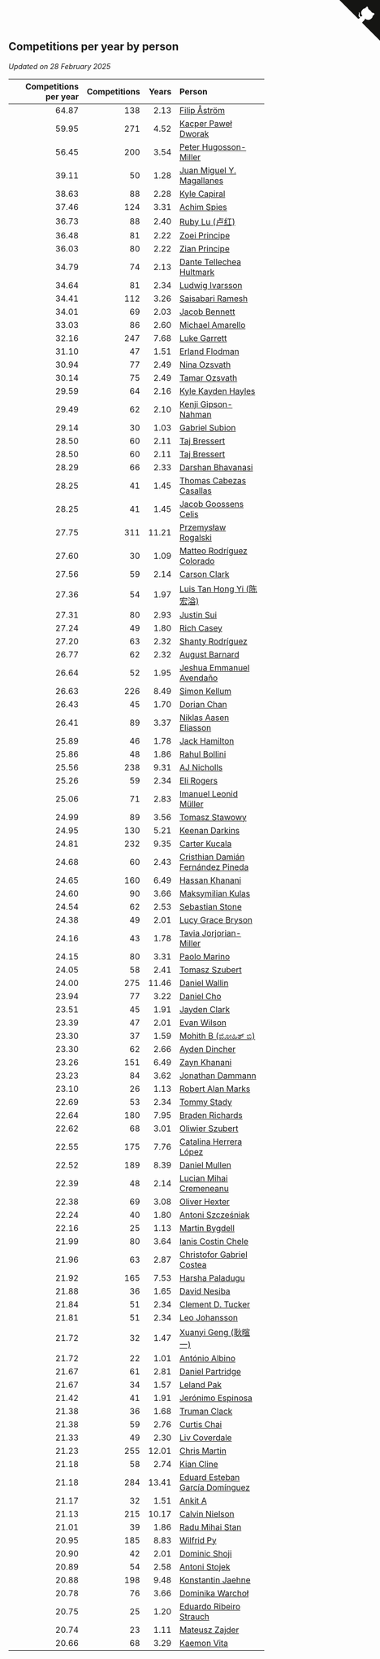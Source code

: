 ## Competitions per year by person

*Updated on 28 February 2025*

| Competitions per year | Competitions | Years | Person |
| ---: | ---: | ---: | :--- |
| 64.87 | 138 | 2.13 | [Filip Åström](https://www.worldcubeassociation.org/persons/2023ASTR01) |
| 59.95 | 271 | 4.52 | [Kacper Paweł Dworak](https://www.worldcubeassociation.org/persons/2020DWOR01) |
| 56.45 | 200 | 3.54 | [Peter Hugosson-Miller](https://www.worldcubeassociation.org/persons/2021HUGO01) |
| 39.11 | 50 | 1.28 | [Juan Miguel Y. Magallanes](https://www.worldcubeassociation.org/persons/2023MAGA09) |
| 38.63 | 88 | 2.28 | [Kyle Capiral](https://www.worldcubeassociation.org/persons/2022CAPI02) |
| 37.46 | 124 | 3.31 | [Achim Spies](https://www.worldcubeassociation.org/persons/2021SPIE01) |
| 36.73 | 88 | 2.40 | [Ruby Lu (卢红)](https://www.worldcubeassociation.org/persons/2022LURU01) |
| 36.48 | 81 | 2.22 | [Zoei Principe](https://www.worldcubeassociation.org/persons/2022PRIN09) |
| 36.03 | 80 | 2.22 | [Zian Principe](https://www.worldcubeassociation.org/persons/2022PRIN08) |
| 34.79 | 74 | 2.13 | [Dante Tellechea Hultmark](https://www.worldcubeassociation.org/persons/2023HULT01) |
| 34.64 | 81 | 2.34 | [Ludwig Ivarsson](https://www.worldcubeassociation.org/persons/2022IVAR01) |
| 34.41 | 112 | 3.26 | [Saisabari Ramesh](https://www.worldcubeassociation.org/persons/2021RAME01) |
| 34.01 | 69 | 2.03 | [Jacob Bennett](https://www.worldcubeassociation.org/persons/2023BENN04) |
| 33.03 | 86 | 2.60 | [Michael Amarello](https://www.worldcubeassociation.org/persons/2022AMAR09) |
| 32.16 | 247 | 7.68 | [Luke Garrett](https://www.worldcubeassociation.org/persons/2017GARR05) |
| 31.10 | 47 | 1.51 | [Erland Flodman](https://www.worldcubeassociation.org/persons/2023FLOD01) |
| 30.94 | 77 | 2.49 | [Nina Ozsvath](https://www.worldcubeassociation.org/persons/2022OZSV03) |
| 30.14 | 75 | 2.49 | [Tamar Ozsvath](https://www.worldcubeassociation.org/persons/2022OZSV04) |
| 29.59 | 64 | 2.16 | [Kyle Kayden Hayles](https://www.worldcubeassociation.org/persons/2022HAYL02) |
| 29.49 | 62 | 2.10 | [Kenji Gipson-Nahman](https://www.worldcubeassociation.org/persons/2023GIPS01) |
| 29.14 | 30 | 1.03 | [Gabriel Subion](https://www.worldcubeassociation.org/persons/2024SUBI01) |
| 28.50 | 60 | 2.11 | [Taj Bressert](https://www.worldcubeassociation.org/persons/2023BRES01) |
| 28.50 | 60 | 2.11 | [Taj Bressert](https://www.worldcubeassociation.org/persons/2023BRES01) |
| 28.29 | 66 | 2.33 | [Darshan Bhavanasi](https://www.worldcubeassociation.org/persons/2022BHAV01) |
| 28.25 | 41 | 1.45 | [Thomas Cabezas Casallas](https://www.worldcubeassociation.org/persons/2023CASA08) |
| 28.25 | 41 | 1.45 | [Jacob Goossens Celis](https://www.worldcubeassociation.org/persons/2023CELI06) |
| 27.75 | 311 | 11.21 | [Przemysław Rogalski](https://www.worldcubeassociation.org/persons/2013ROGA02) |
| 27.60 | 30 | 1.09 | [Matteo Rodríguez Colorado](https://www.worldcubeassociation.org/persons/2024COLO04) |
| 27.56 | 59 | 2.14 | [Carson Clark](https://www.worldcubeassociation.org/persons/2023CLAR02) |
| 27.36 | 54 | 1.97 | [Luis Tan Hong Yi (陈宏溢)](https://www.worldcubeassociation.org/persons/2023YILU01) |
| 27.31 | 80 | 2.93 | [Justin Sui](https://www.worldcubeassociation.org/persons/2022SUIJ01) |
| 27.24 | 49 | 1.80 | [Rich Casey](https://www.worldcubeassociation.org/persons/2023CASE06) |
| 27.20 | 63 | 2.32 | [Shanty Rodríguez](https://www.worldcubeassociation.org/persons/2022CUBI01) |
| 26.77 | 62 | 2.32 | [August Barnard](https://www.worldcubeassociation.org/persons/2022BARN21) |
| 26.64 | 52 | 1.95 | [Jeshua Emmanuel Avendaño](https://www.worldcubeassociation.org/persons/2023AVEN01) |
| 26.63 | 226 | 8.49 | [Simon Kellum](https://www.worldcubeassociation.org/persons/2016KELL12) |
| 26.43 | 45 | 1.70 | [Dorian Chan](https://www.worldcubeassociation.org/persons/2023DORI01) |
| 26.41 | 89 | 3.37 | [Niklas Aasen Eliasson](https://www.worldcubeassociation.org/persons/2021ELIA01) |
| 25.89 | 46 | 1.78 | [Jack Hamilton](https://www.worldcubeassociation.org/persons/2023HAMI08) |
| 25.86 | 48 | 1.86 | [Rahul Bollini](https://www.worldcubeassociation.org/persons/2023BOLL01) |
| 25.56 | 238 | 9.31 | [AJ Nicholls](https://www.worldcubeassociation.org/persons/2015NICH04) |
| 25.26 | 59 | 2.34 | [Eli Rogers](https://www.worldcubeassociation.org/persons/2022ROGE05) |
| 25.06 | 71 | 2.83 | [Imanuel Leonid Müller](https://www.worldcubeassociation.org/persons/2022MULL02) |
| 24.99 | 89 | 3.56 | [Tomasz Stawowy](https://www.worldcubeassociation.org/persons/2021STAW01) |
| 24.95 | 130 | 5.21 | [Keenan Darkins](https://www.worldcubeassociation.org/persons/2019DARK02) |
| 24.81 | 232 | 9.35 | [Carter Kucala](https://www.worldcubeassociation.org/persons/2015KUCA01) |
| 24.68 | 60 | 2.43 | [Cristhian Damián Fernández Pineda](https://www.worldcubeassociation.org/persons/2022PINE05) |
| 24.65 | 160 | 6.49 | [Hassan Khanani](https://www.worldcubeassociation.org/persons/2018KHAN26) |
| 24.60 | 90 | 3.66 | [Maksymilian Kulas](https://www.worldcubeassociation.org/persons/2021KULA02) |
| 24.54 | 62 | 2.53 | [Sebastian Stone](https://www.worldcubeassociation.org/persons/2022STON09) |
| 24.38 | 49 | 2.01 | [Lucy Grace Bryson](https://www.worldcubeassociation.org/persons/2023BRYS01) |
| 24.16 | 43 | 1.78 | [Tavia Jorjorian-Miller](https://www.worldcubeassociation.org/persons/2023JORJ01) |
| 24.15 | 80 | 3.31 | [Paolo Marino](https://www.worldcubeassociation.org/persons/2021MARI04) |
| 24.05 | 58 | 2.41 | [Tomasz Szubert](https://www.worldcubeassociation.org/persons/2022SZUB02) |
| 24.00 | 275 | 11.46 | [Daniel Wallin](https://www.worldcubeassociation.org/persons/2013WALL03) |
| 23.94 | 77 | 3.22 | [Daniel Cho](https://www.worldcubeassociation.org/persons/2021CHOD01) |
| 23.51 | 45 | 1.91 | [Jayden Clark](https://www.worldcubeassociation.org/persons/2023CLAR13) |
| 23.39 | 47 | 2.01 | [Evan Wilson](https://www.worldcubeassociation.org/persons/2023WILS11) |
| 23.30 | 37 | 1.59 | [Mohith B (ಮೋಹಿತ್ ಬಿ)](https://www.worldcubeassociation.org/persons/2023BMOH01) |
| 23.30 | 62 | 2.66 | [Ayden Dincher](https://www.worldcubeassociation.org/persons/2022DINC01) |
| 23.26 | 151 | 6.49 | [Zayn Khanani](https://www.worldcubeassociation.org/persons/2018KHAN28) |
| 23.23 | 84 | 3.62 | [Jonathan Dammann](https://www.worldcubeassociation.org/persons/2021DAMM01) |
| 23.10 | 26 | 1.13 | [Robert Alan Marks](https://www.worldcubeassociation.org/persons/2024MARK03) |
| 22.69 | 53 | 2.34 | [Tommy Stady](https://www.worldcubeassociation.org/persons/2022STAD01) |
| 22.64 | 180 | 7.95 | [Braden Richards](https://www.worldcubeassociation.org/persons/2017RICH02) |
| 22.62 | 68 | 3.01 | [Oliwier Szubert](https://www.worldcubeassociation.org/persons/2022SZUB01) |
| 22.55 | 175 | 7.76 | [Catalina Herrera López](https://www.worldcubeassociation.org/persons/2017LOPE31) |
| 22.52 | 189 | 8.39 | [Daniel Mullen](https://www.worldcubeassociation.org/persons/2016MULL04) |
| 22.39 | 48 | 2.14 | [Lucian Mihai Cremeneanu](https://www.worldcubeassociation.org/persons/2023CREM01) |
| 22.38 | 69 | 3.08 | [Oliver Hexter](https://www.worldcubeassociation.org/persons/2022HEXT01) |
| 22.24 | 40 | 1.80 | [Antoni Szcześniak](https://www.worldcubeassociation.org/persons/2023SZCZ04) |
| 22.16 | 25 | 1.13 | [Martin Bygdell](https://www.worldcubeassociation.org/persons/2024BYGD01) |
| 21.99 | 80 | 3.64 | [Ianis Costin Chele](https://www.worldcubeassociation.org/persons/2021CHEL01) |
| 21.96 | 63 | 2.87 | [Christofor Gabriel Costea](https://www.worldcubeassociation.org/persons/2022COST03) |
| 21.92 | 165 | 7.53 | [Harsha Paladugu](https://www.worldcubeassociation.org/persons/2017PALA08) |
| 21.88 | 36 | 1.65 | [David Nesiba](https://www.worldcubeassociation.org/persons/2023NESI01) |
| 21.84 | 51 | 2.34 | [Clement D. Tucker](https://www.worldcubeassociation.org/persons/2022TUCK09) |
| 21.81 | 51 | 2.34 | [Leo Johansson](https://www.worldcubeassociation.org/persons/2022JOHA08) |
| 21.72 | 32 | 1.47 | [Xuanyi Geng (耿暄一)](https://www.worldcubeassociation.org/persons/2023GENG02) |
| 21.72 | 22 | 1.01 | [António Albino](https://www.worldcubeassociation.org/persons/2024ALBI01) |
| 21.67 | 61 | 2.81 | [Daniel Partridge](https://www.worldcubeassociation.org/persons/2022PART02) |
| 21.67 | 34 | 1.57 | [Leland Pak](https://www.worldcubeassociation.org/persons/2023PAKL02) |
| 21.42 | 41 | 1.91 | [Jerónimo Espinosa](https://www.worldcubeassociation.org/persons/2023ESPI07) |
| 21.38 | 36 | 1.68 | [Truman Clack](https://www.worldcubeassociation.org/persons/2023CLAC02) |
| 21.38 | 59 | 2.76 | [Curtis Chai](https://www.worldcubeassociation.org/persons/2022CHAI02) |
| 21.33 | 49 | 2.30 | [Liv Coverdale](https://www.worldcubeassociation.org/persons/2022COVE02) |
| 21.23 | 255 | 12.01 | [Chris Martin](https://www.worldcubeassociation.org/persons/2013MART03) |
| 21.18 | 58 | 2.74 | [Kian Cline](https://www.worldcubeassociation.org/persons/2022CLIN01) |
| 21.18 | 284 | 13.41 | [Eduard Esteban García Domínguez](https://www.worldcubeassociation.org/persons/2011EDUA01) |
| 21.17 | 32 | 1.51 | [Ankit A](https://www.worldcubeassociation.org/persons/2023AANK01) |
| 21.13 | 215 | 10.17 | [Calvin Nielson](https://www.worldcubeassociation.org/persons/2014NIEL03) |
| 21.01 | 39 | 1.86 | [Radu Mihai Stan](https://www.worldcubeassociation.org/persons/2023STAN09) |
| 20.95 | 185 | 8.83 | [Wilfrid Py](https://www.worldcubeassociation.org/persons/2016PYWI01) |
| 20.90 | 42 | 2.01 | [Dominic Shoji](https://www.worldcubeassociation.org/persons/2023SHOJ01) |
| 20.89 | 54 | 2.58 | [Antoni Stojek](https://www.worldcubeassociation.org/persons/2022STOJ03) |
| 20.88 | 198 | 9.48 | [Konstantin Jaehne](https://www.worldcubeassociation.org/persons/2015JAEH01) |
| 20.78 | 76 | 3.66 | [Dominika Warchoł](https://www.worldcubeassociation.org/persons/2021WARC01) |
| 20.75 | 25 | 1.20 | [Eduardo Ribeiro Strauch](https://www.worldcubeassociation.org/persons/2023STRA33) |
| 20.74 | 23 | 1.11 | [Mateusz Zajder](https://www.worldcubeassociation.org/persons/2024ZAJD01) |
| 20.66 | 68 | 3.29 | [Kaemon Vita](https://www.worldcubeassociation.org/persons/2021VITA01) |


<a href="https://github.com/jonatanklosko/wca_statistics" class="github-corner" aria-label="View source on Github"><svg width="80" height="80" viewBox="0 0 250 250" style="fill:#151513; color:#fff; position: absolute; top: 0; border: 0; right: 0;" aria-hidden="true"><path d="M0,0 L115,115 L130,115 L142,142 L250,250 L250,0 Z"></path><path d="M128.3,109.0 C113.8,99.7 119.0,89.6 119.0,89.6 C122.0,82.7 120.5,78.6 120.5,78.6 C119.2,72.0 123.4,76.3 123.4,76.3 C127.3,80.9 125.5,87.3 125.5,87.3 C122.9,97.6 130.6,101.9 134.4,103.2" fill="currentColor" style="transform-origin: 130px 106px;" class="octo-arm"></path><path d="M115.0,115.0 C114.9,115.1 118.7,116.5 119.8,115.4 L133.7,101.6 C136.9,99.2 139.9,98.4 142.2,98.6 C133.8,88.0 127.5,74.4 143.8,58.0 C148.5,53.4 154.0,51.2 159.7,51.0 C160.3,49.4 163.2,43.6 171.4,40.1 C171.4,40.1 176.1,42.5 178.8,56.2 C183.1,58.6 187.2,61.8 190.9,65.4 C194.5,69.0 197.7,73.2 200.1,77.6 C213.8,80.2 216.3,84.9 216.3,84.9 C212.7,93.1 206.9,96.0 205.4,96.6 C205.1,102.4 203.0,107.8 198.3,112.5 C181.9,128.9 168.3,122.5 157.7,114.1 C157.9,116.9 156.7,120.9 152.7,124.9 L141.0,136.5 C139.8,137.7 141.6,141.9 141.8,141.8 Z" fill="currentColor" class="octo-body"></path></svg></a><style>.github-corner:hover .octo-arm{animation:octocat-wave 560ms ease-in-out}@keyframes octocat-wave{0%,100%{transform:rotate(0)}20%,60%{transform:rotate(-25deg)}40%,80%{transform:rotate(10deg)}}@media (max-width:500px){.github-corner:hover .octo-arm{animation:none}.github-corner .octo-arm{animation:octocat-wave 560ms ease-in-out}}</style>

